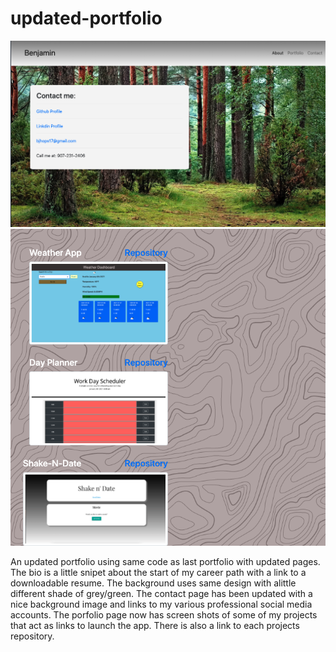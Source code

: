 # updated-portfolio
<img src="assets//contact.jpg" alt="Contact Info">

<img src="assets//portfolio.jpg" alt="portfolio page">


An updated portfolio using same code as last portfolio with updated pages. The bio is a little snipet about the start of my career path with a link to a downloadable resume. The background uses same design with alittle different shade of grey/green. The contact page has been updated with a nice background image and links to my various professional social media accounts. The porfolio page now has screen shots of some of my projects that act as links to launch the app. There is also a link to each projects repository.